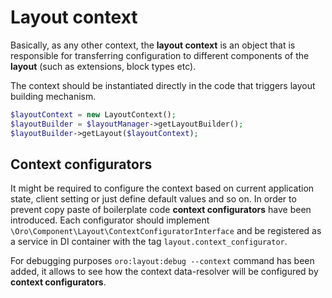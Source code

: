 Layout context
==============

Basically, as any other context, the **layout context** is an object that is responsible for transferring configuration
to different components of the **layout** (such as extensions, block types etc).

The context should be instantiated directly in the code that triggers layout building mechanism.

```php
$layoutContext = new LayoutContext();
$layoutBuilder = $layoutManager->getLayoutBuilder();
$layoutBuilder->getLayout($layoutContext);
```

Context configurators
---------------------

It might be required to configure the context based on current application state, client setting or just define 
default values and so on. In order to prevent copy paste of boilerplate code **context configurators** have been introduced.
Each configurator should implement `\Oro\Component\Layout\ContextConfiguratorInterface` and be registered as a service 
in DI container with the tag `layout.context_configurator`. 

For debugging purposes `oro:layout:debug --context` command has been added, it allows to see how the context data-resolver will
be configured by **context configurators**.
